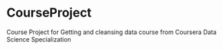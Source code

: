 # CourseProject
Course Project for Getting and cleansing data course from Coursera Data Science Specialization
